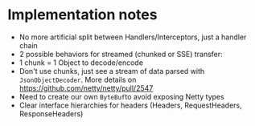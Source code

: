 Implementation notes
====================

- No more artificial split between Handlers/Interceptors, just a handler chain
- 2 possible behaviors for streamed (chunked or SSE) transfer:
 - 1 chunk = 1 Object to decode/encode
 - Don't use chunks, just see a stream of data parsed with `JsonObjectDecoder`. More details
   on https://github.com/netty/netty/pull/2547
- Need to create our own `ByteBuf`to avoid exposing Netty types
- Clear interface hierarchies for headers (Headers, RequestHeaders, ResponseHeaders)



